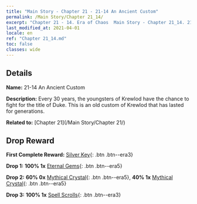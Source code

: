 ```yaml
---
title: "Main Story - Chapter 21 - 21-14 An Ancient Custom"
permalink: /Main Story/Chapter 21_14/
excerpt: "Chapter 21 - 14. Era of Chaos  Main Story - Chapter 21_14. 21-14 An Ancient Custom"
last_modified_at: 2021-04-01
locale: en
ref: "Chapter 21_14.md"
toc: false
classes: wide
---
```


## Details

 **Name:** 21-14 An Ancient Custom

 **Description:** Every 30 years, the youngsters of Krewlod have the chance to fight for the title of Duke. This is an old custom of Krewlod that has lasted for generations.

 **Related to:** [Chapter 21](/Main Story/Chapter 21/)

## Drop Reward

 **First Complete Reward:** [Silver Key](/Items/con_693/){: .btn .btn--era3}

 **Drop 1:** **100% 1x** [Eternal Gems](/Items/mat_72/){: .btn .btn--era5}

 **Drop 2:** **60% 0x** [Mythical Crystal](/Items/mat_66/){: .btn .btn--era5}, **40% 1x** [Mythical Crystal](/Items/mat_66/){: .btn .btn--era5}

 **Drop 3:** **100% 1x** [Spell Scrolls](/Items/con_694/){: .btn .btn--era3}

